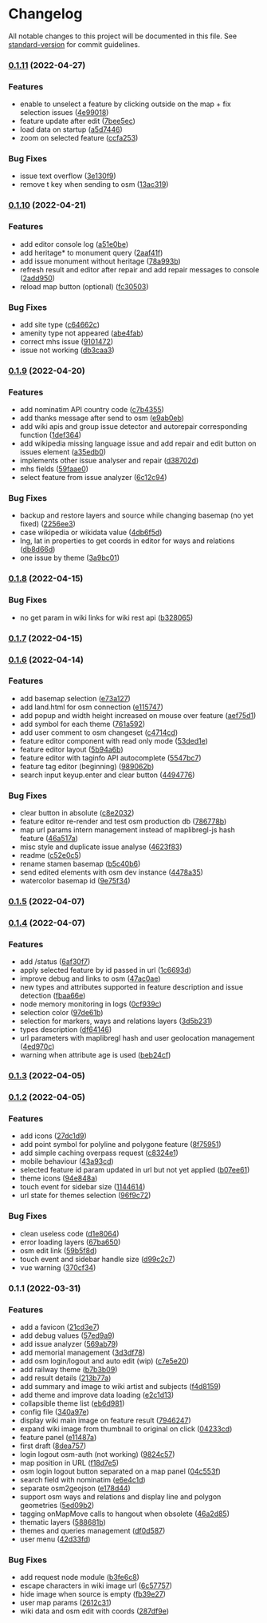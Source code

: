 # Changelog

All notable changes to this project will be documented in this file. See [standard-version](https://github.com/conventional-changelog/standard-version) for commit guidelines.

### [0.1.11](https://github.com/superrache/tumulus/compare/v0.1.10...v0.1.11) (2022-04-27)


### Features

* enable to unselect a feature by clicking outside on the map + fix selection issues ([4e99018](https://github.com/superrache/tumulus/commit/4e99018427361b6ea7f4cee7d762c4b6d89c1002))
* feature update after edit ([7bee5ec](https://github.com/superrache/tumulus/commit/7bee5ec2e0d86d98f4ab8af2745fb7fa39d2737e))
* load data on startup ([a5d7446](https://github.com/superrache/tumulus/commit/a5d74460d4046e06b930b4c6df3f9436bd53c82c))
* zoom on selected feature ([ccfa253](https://github.com/superrache/tumulus/commit/ccfa2535855cb6a1f6905feb732ed892d8bd2a34))


### Bug Fixes

* issue text overflow ([3e130f9](https://github.com/superrache/tumulus/commit/3e130f9b8458245550ebbd9701001fb6050a0cd0))
* remove t key when sending to osm ([13ac319](https://github.com/superrache/tumulus/commit/13ac319668c00da01844bc84eca0d21ab0580d27))

### [0.1.10](https://github.com/superrache/tumulus/compare/v0.1.9...v0.1.10) (2022-04-21)


### Features

* add editor console log ([a51e0be](https://github.com/superrache/tumulus/commit/a51e0be896cc2e7f68db83744c89785f1fae0279))
* add heritage* to monument query ([2aaf41f](https://github.com/superrache/tumulus/commit/2aaf41fa3cf19a8eae382c516c5808c4f2790827))
* add issue monument without heritage ([78a993b](https://github.com/superrache/tumulus/commit/78a993be8de02a4eede589ea20fe6df7024c1b54))
* refresh result and editor after repair and add repair messages to console ([2add950](https://github.com/superrache/tumulus/commit/2add95095170bed34f7cbbf3a9e0e5945dc6360f))
* reload map button (optional) ([fc30503](https://github.com/superrache/tumulus/commit/fc3050377f328f597522588b1c0a9bfde5184fb1))


### Bug Fixes

* add site type ([c64662c](https://github.com/superrache/tumulus/commit/c64662c273119d82a86e839f7284b424c2bbeaaa))
* amenity type not appeared ([abe4fab](https://github.com/superrache/tumulus/commit/abe4fab527f5877e39bb7b9f94fc9eb4ef6c7fe6))
* correct mhs issue ([9101472](https://github.com/superrache/tumulus/commit/91014725ae4098dd5be8ba577ce7a089a1883f25))
* issue not working ([db3caa3](https://github.com/superrache/tumulus/commit/db3caa3289c49eb4e443f2447ef8432a732a84dd))

### [0.1.9](https://github.com/superrache/tumulus/compare/v0.1.8...v0.1.9) (2022-04-20)


### Features

* add nominatim API country code ([c7b4355](https://github.com/superrache/tumulus/commit/c7b43556b17abc525412abbcfa18f1fa196cd3fb))
* add thanks message after send to osm ([e9ab0eb](https://github.com/superrache/tumulus/commit/e9ab0ebacb90ee02a16a9d25eda2f0509b6f0fd2))
* add wiki apis and group issue detector and autorepair corresponding function ([1def364](https://github.com/superrache/tumulus/commit/1def364d1398701be056abfdea2a6455941356a8))
* add wikipedia missing language issue and add repair and edit button on issues element ([a35edb0](https://github.com/superrache/tumulus/commit/a35edb0b9cfa4292abf7ac84f43e298e773722fd))
* implements other issue analyser and repair ([d38702d](https://github.com/superrache/tumulus/commit/d38702dbb0b20202086db16febef5e6f72b1f97c))
* mhs fields ([59faae0](https://github.com/superrache/tumulus/commit/59faae069b8c907df2d0b895224804618533f7ed))
* select feature from issue analyzer ([6c12c94](https://github.com/superrache/tumulus/commit/6c12c941af218809344eadb0c6d96964d4160e4a))


### Bug Fixes

* backup and restore layers and source while changing basemap (no yet fixed) ([2256ee3](https://github.com/superrache/tumulus/commit/2256ee34da61d7f8108a693652a1830a2cbcee56))
* case wikipedia or wikidata value ([4db6f5d](https://github.com/superrache/tumulus/commit/4db6f5d4672cfd9a9578b507cdb71383c1adfce4))
* lng, lat in properties to get coords in editor for ways and relations ([db8d66d](https://github.com/superrache/tumulus/commit/db8d66d9be79b86cd806032014dde16dec430d3f))
* one issue by theme ([3a9bc01](https://github.com/superrache/tumulus/commit/3a9bc0199fdaa9dbd11cff8366b14aa9a83dd1ef))

### [0.1.8](https://github.com/superrache/tumulus/compare/v0.1.7...v0.1.8) (2022-04-15)


### Bug Fixes

* no get param in wiki links for wiki rest api ([b328065](https://github.com/superrache/tumulus/commit/b32806537fa287977cb8a60656dc66fe61152a95))

### [0.1.7](https://github.com/superrache/tumulus/compare/v0.1.6...v0.1.7) (2022-04-15)

### [0.1.6](https://github.com/superrache/tumulus/compare/v0.1.5...v0.1.6) (2022-04-14)


### Features

* add basemap selection ([e73a127](https://github.com/superrache/tumulus/commit/e73a1270cfa423b5b2c694ad8caf2afe3dfebd76))
* add land.html for osm connection ([e115747](https://github.com/superrache/tumulus/commit/e11574747e63ae3caf7d12a3f3cc7d4cfbaffd93))
* add popup and width height increased on mouse over feature ([aef75d1](https://github.com/superrache/tumulus/commit/aef75d1323957efb4e2458389ff0337eaae4bea5))
* add symbol for each theme ([761a592](https://github.com/superrache/tumulus/commit/761a592399ea15251a3c80e08b5beba464143fb3))
* add user comment to osm changeset ([c4714cd](https://github.com/superrache/tumulus/commit/c4714cd6b27d9e8f71cea69bc37650e98f31a0da))
* feature editor component with read only mode ([53ded1e](https://github.com/superrache/tumulus/commit/53ded1e9792e94e387e07e1eb33ca2e043f01c6b))
* feature editor layout ([5b94a6b](https://github.com/superrache/tumulus/commit/5b94a6bd65ab080741ff3f85ec4ab38c98ae1950))
* feature editor with taginfo API autocomplete ([5547bc7](https://github.com/superrache/tumulus/commit/5547bc76dc2bc4e24544094d3c0f0aaa688fbad4))
* feature tag editor (beginning) ([989062b](https://github.com/superrache/tumulus/commit/989062bc99a381faf7197d5e9662d83e7999b1a3))
* search input keyup.enter and clear button ([4494776](https://github.com/superrache/tumulus/commit/4494776dc738fadd2513198b1f2e2477616ce0f5))


### Bug Fixes

* clear button in absolute ([c8e2032](https://github.com/superrache/tumulus/commit/c8e2032b5fb58a970c43cb18233802a8ae1ec699))
* feature editor re-render and test osm production db ([786778b](https://github.com/superrache/tumulus/commit/786778bdaa343053c1997d048c12308899a3a8a2))
* map url params intern management instead of maplibregl-js hash feature ([46a517a](https://github.com/superrache/tumulus/commit/46a517ab354fa4dcc17c908cb8d5c05b8acb16c3))
* misc style and duplicate issue analyse ([4623f83](https://github.com/superrache/tumulus/commit/4623f8339855ee7206051b00ca7375acab17c678))
* readme ([c52e0c5](https://github.com/superrache/tumulus/commit/c52e0c5672d2395ca8e0e3a7d9d635221effcb96))
* rename stamen basemap ([b5c40b6](https://github.com/superrache/tumulus/commit/b5c40b6af3e04a34752365ae4010311d8b207acd))
* send edited elements with osm dev instance ([4478a35](https://github.com/superrache/tumulus/commit/4478a35b839dcf18e61425f45daf7098dde7fa1c))
* watercolor basemap id ([9e75f34](https://github.com/superrache/tumulus/commit/9e75f34e1d2f428e02a547c73ddb44bb8afbcd2b))

### [0.1.5](https://github.com/superrache/tumulus/compare/v0.1.4...v0.1.5) (2022-04-07)

### [0.1.4](https://github.com/superrache/tumulus/compare/v0.1.3...v0.1.4) (2022-04-07)


### Features

* add /status ([6af30f7](https://github.com/superrache/tumulus/commit/6af30f79282a8b8064473bbc389e4c4f7596afff))
* apply selected feature by id passed in url ([1c6693d](https://github.com/superrache/tumulus/commit/1c6693d3882038911fe04eea6bacc73168dc4e81))
* improve debug and links to osm ([47ac0ae](https://github.com/superrache/tumulus/commit/47ac0ae75c8cba8be4831826835464bac525546a))
* new types and attributes supported in feature description and issue detection ([fbaa66e](https://github.com/superrache/tumulus/commit/fbaa66e1f765b0a76bcf478fee5a61b22c45df8b))
* node memory monitoring in logs ([0cf939c](https://github.com/superrache/tumulus/commit/0cf939c25822d9d976574e3e9c340076cce03057))
* selection color ([97de61b](https://github.com/superrache/tumulus/commit/97de61b274dd522515ba497aa983b2fccf7e19b1))
* selection for markers, ways and relations layers ([3d5b231](https://github.com/superrache/tumulus/commit/3d5b231318675fe16118d1d2070d4f6ac6b8672d))
* types description ([df64146](https://github.com/superrache/tumulus/commit/df64146d82c009f14fbe6f7a47e0e5149f6329bf))
* url parameters with maplibregl hash and user geolocation management ([4ed970c](https://github.com/superrache/tumulus/commit/4ed970ce259e81c076a4218cdbfcea9c703c9afe))
* warning when attribute age is used ([beb24cf](https://github.com/superrache/tumulus/commit/beb24cfe7fd5e3b2d3e3604f3bdb34dd311ee873))

### [0.1.3](https://github.com/superrache/tumulus/compare/v0.1.2...v0.1.3) (2022-04-05)

### [0.1.2](https://github.com/superrache/tumulus/compare/v0.1.1...v0.1.2) (2022-04-05)


### Features

* add icons ([27dc1d9](https://github.com/superrache/tumulus/commit/27dc1d96c327a6e0f2d2d7987f6a9f09fc58852d))
* add point symbol for polyline and polygone feature ([8f75951](https://github.com/superrache/tumulus/commit/8f759515b8059aaa165f4eafab114f252d6420c1))
* add simple caching overpass request ([c8324e1](https://github.com/superrache/tumulus/commit/c8324e1b4796d60872c6c2477790b44fa7e3f3c0))
* mobile behaviour ([43a93cd](https://github.com/superrache/tumulus/commit/43a93cd4f7fabcd6c17e2a22dcb949a51d3ec1d2))
* selected feature id param updated in url but not yet applied ([b07ee61](https://github.com/superrache/tumulus/commit/b07ee616a540766f7c91fe4aad2157a3af4bf4d1))
* theme icons ([94e848a](https://github.com/superrache/tumulus/commit/94e848afecb396788a1f9902363f9b5d6f5b0406))
* touch event for sidebar size ([1144614](https://github.com/superrache/tumulus/commit/114461455bd373417f8a778aa5cb5b983bd115d9))
* url state for themes selection ([96f9c72](https://github.com/superrache/tumulus/commit/96f9c7275a4294e5eec964cef4f952eaee5a14ce))


### Bug Fixes

* clean useless code ([d1e8064](https://github.com/superrache/tumulus/commit/d1e8064682de15401f770af7b7f0d8051fa3a17a))
* error loading layers ([67ba650](https://github.com/superrache/tumulus/commit/67ba65020d6efe4e0772ec08475ee22443f54d9f))
* osm edit link ([59b5f8d](https://github.com/superrache/tumulus/commit/59b5f8d1ceef76120699b6e48f31dac2a14560d3))
* touch event and sidebar handle size ([d99c2c7](https://github.com/superrache/tumulus/commit/d99c2c7b8328534d70c3c02f6115b93f7136cef9))
* vue warning ([370cf34](https://github.com/superrache/tumulus/commit/370cf347af4dfa407a31848ad3f99c24e3424593))

### 0.1.1 (2022-03-31)


### Features

* add a favicon ([21cd3e7](https://github.com/superrache/tumulus/commit/21cd3e742bf4b1d9f1466cdd0fabf39765be0606))
* add debug values ([57ed9a9](https://github.com/superrache/tumulus/commit/57ed9a9b89e3a6f0de53095c57d99f826f3a7d65))
* add issue analyzer ([569ab79](https://github.com/superrache/tumulus/commit/569ab797efc7d21ba6cb6b6cf05737b09177107d))
* add memorial management ([3d3df78](https://github.com/superrache/tumulus/commit/3d3df782f0e706fd7e3f12353f1f051b4ab2b0b7))
* add osm login/logout and auto edit (wip) ([c7e5e20](https://github.com/superrache/tumulus/commit/c7e5e20ee05d473795fcf56346aa7f91ff337ac8))
* add railway theme ([b7b3b09](https://github.com/superrache/tumulus/commit/b7b3b09d69cc7dfe2ed6a5951568185dc20170d9))
* add result details ([213b77a](https://github.com/superrache/tumulus/commit/213b77ab1e57ee88330adc666d6a57a39cb53b9a))
* add summary and image to wiki artist and subjects ([f4d8159](https://github.com/superrache/tumulus/commit/f4d8159be9b089bd67fb9c18e07616ba773f4e98))
* add theme and improve data loading ([e2c1d13](https://github.com/superrache/tumulus/commit/e2c1d1315ec0ed97f26d482774e84c24defe1afd))
* collapsible theme list ([eb6d981](https://github.com/superrache/tumulus/commit/eb6d981e25eeee5b4e6d1a2783c7090e1961e343))
* config file ([340a97e](https://github.com/superrache/tumulus/commit/340a97e754bb88a3b8d9e3f22c164f038fb809de))
* display wiki main image on feature result ([7946247](https://github.com/superrache/tumulus/commit/79462475614b105f474ccc14ca3c72aba5a590f2))
* expand wiki image from thumbnail to original on click ([04233cd](https://github.com/superrache/tumulus/commit/04233cdd1ab66bb32841401bdf11388d8da3ef6e))
* feature panel ([e11487a](https://github.com/superrache/tumulus/commit/e11487a0937357195269f3860bac71a05b650f5e))
* first draft ([8dea757](https://github.com/superrache/tumulus/commit/8dea7572b22bc1f41cd23af0cdc212220c6f0b30))
* login logout osm-auth (not working) ([9824c57](https://github.com/superrache/tumulus/commit/9824c578530b4b8002b8302b40f32201f1b19f67))
* map position in URL ([f18d7e5](https://github.com/superrache/tumulus/commit/f18d7e55d37d48185ebce3797b732b5781fcb140))
* osm login logout button separated on a map panel ([04c553f](https://github.com/superrache/tumulus/commit/04c553f44ad91a844641d5d35580039588dda853))
* search field with nominatim ([e6e4c1d](https://github.com/superrache/tumulus/commit/e6e4c1dad63ca2ce5bc1d861ef970106001adeb3))
* separate osm2geojson ([e178d44](https://github.com/superrache/tumulus/commit/e178d4460aab5f57f1c0232bd42853e3ad5315d3))
* support osm ways and relations and display line and polygon geometries ([5ed09b2](https://github.com/superrache/tumulus/commit/5ed09b29b7fc4412c1d44507fb1250883c860dff))
* tagging onMapMove calls to hangout when obsolete ([46a2d85](https://github.com/superrache/tumulus/commit/46a2d851556f05d01918d3307eefe71c5674fa84))
* thematic layers ([588681b](https://github.com/superrache/tumulus/commit/588681b94568a1fb8a3087b1ad0ea23f28a2a416))
* themes and queries management ([df0d587](https://github.com/superrache/tumulus/commit/df0d587910fccebff5b4ef90d93b690d6a2c1bb8))
* user menu ([42d33fd](https://github.com/superrache/tumulus/commit/42d33fd2806faeddd6772ce4b131d76414e7ddf6))


### Bug Fixes

* add request node module ([b3fe6c8](https://github.com/superrache/tumulus/commit/b3fe6c8dde8162aab3880e70e3823af5ebe2129c))
* escape characters in wiki image url ([6c57757](https://github.com/superrache/tumulus/commit/6c5775771df10fcb1affe7043f0b0f474db4ef15))
* hide image when source is empty ([fb39e27](https://github.com/superrache/tumulus/commit/fb39e2750c8e7cc8b7e3202f2519d42a0f166250))
* user map params ([2612c31](https://github.com/superrache/tumulus/commit/2612c31b8cd67e7eb24c6ea5e2325f03edd92445))
* wiki data and osm edit with coords ([287df9e](https://github.com/superrache/tumulus/commit/287df9ee8e42b6c58f17d754d7d934862a874b7c))
